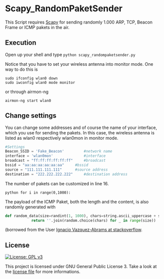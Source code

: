 # Scapy_RandomPaketSender

This Script requires [Scapy](https://github.com/secdev/scapy) for sending randomly 1.000 ARP, TCP, Beacon Frame or ICMP pakets in the air.


## Execution

Open up your shell and type	`python scapy_randompaketsender.py`

Notice that you have to set your wireless antenna into monitor mode. One way to do this is

```
sudo ifconfig wlan0 down
sudo iwconfig wlan0 mode monitor
```

or through airmon-ng

`airmon-ng start wlan0`

## Change settings
You can change some addresses and of course the name of your interface, which you use for sending the pakets. In this case, the wireless antenna is listed as wlan0 respectively wlan0mon in monitor mode.
```python
#Settings
Beacon_SSID = 'Fake_Beacon'   		#network name
interface = 'wlan0mon'         		#interface
broadcast = "ff:ff:ff:ff:ff:ff" 	#broadcast
bssid = "aa:aa:aa:aa:aa:aa"		#bssid
source = "111.111.111.111"		#source address
destination = "222.222.222.222"		#destination address
```

The number of pakets can be customized in line 16.

``python
for i in range(0,1000):
``

The payload of the ICMP Paket, both the length and the content, is also randomly generated with
```python
def random_data(size=randint(1, 1000), chars=string.ascii_uppercase + string.digits):
			return ''.join(random.choice(chars) for _ in range(size))
```

(borrowed from the User [Ignacio Vazquez-Abrams at stackoverflow](https://stackoverflow.com/a/2257449/8334101).

## License
[![License: GPL v3](https://img.shields.io/badge/License-GPL%20v3-blue.svg)](https://www.gnu.org/licenses/gpl-3.0)

This project is licensed under GNU General Public License 3. Take a look at the [license file](https://github.com/Staubgeborener/Scapy_RandomPaketSender/blob/master/LICENSE) for more informations.
